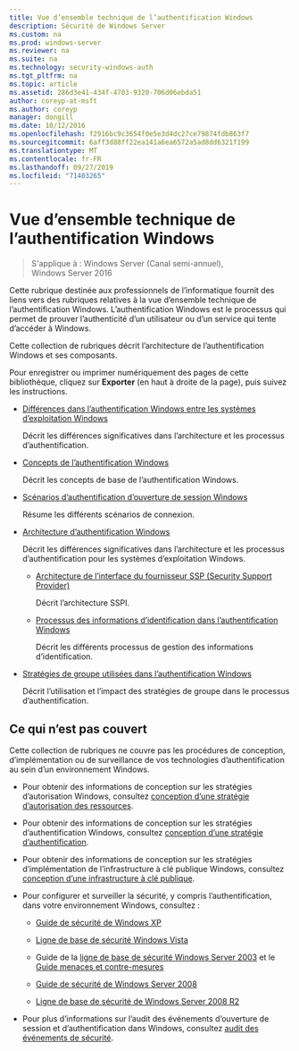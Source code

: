 ```yaml
---
title: Vue d’ensemble technique de l’authentification Windows
description: Sécurité de Windows Server
ms.custom: na
ms.prod: windows-server
ms.reviewer: na
ms.suite: na
ms.technology: security-windows-auth
ms.tgt_pltfrm: na
ms.topic: article
ms.assetid: 286d3e41-434f-4703-9320-706d06ebda51
author: coreyp-at-msft
ms.author: coreyp
manager: dongill
ms.date: 10/12/2016
ms.openlocfilehash: f2916bc9c3654f0e5e3d4dc27ce79874fdb863f7
ms.sourcegitcommit: 6aff3d88ff22ea141a6ea6572a5ad8dd6321f199
ms.translationtype: MT
ms.contentlocale: fr-FR
ms.lasthandoff: 09/27/2019
ms.locfileid: "71403265"
---
```

# <a name="windows-authentication-technical-overview"></a>Vue d’ensemble technique de l’authentification Windows

>S'applique à : Windows Server (Canal semi-annuel), Windows Server 2016

Cette rubrique destinée aux professionnels de l’informatique fournit des liens vers des rubriques relatives à la vue d’ensemble technique de l’authentification Windows. L’authentification Windows est le processus qui permet de prouver l’authenticité d’un utilisateur ou d’un service qui tente d’accéder à Windows.

Cette collection de rubriques décrit l’architecture de l’authentification Windows et ses composants.

Pour enregistrer ou imprimer numériquement des pages de cette bibliothèque, cliquez sur **Exporter** (en haut à droite de la page), puis suivez les instructions.

-   [Différences dans l’authentification Windows entre les systèmes d’exploitation Windows](https://technet.microsoft.com/library/dn169017.aspx)

    Décrit les différences significatives dans l’architecture et les processus d’authentification.

-   [Concepts de l’authentification Windows](https://technet.microsoft.com/library/dn169018.aspx)

    Décrit les concepts de base de l’authentification Windows.

-   [Scénarios d’authentification d’ouverture de session Windows](https://technet.microsoft.com/library/dn169020.aspx)

    Résume les différents scénarios de connexion.

-   [Architecture d’authentification Windows](https://technet.microsoft.com/library/dn169024.aspx)

    Décrit les différences significatives dans l’architecture et les processus d’authentification pour les systèmes d’exploitation Windows.

    -   [Architecture de l’interface du fournisseur SSP (Security Support Provider)](https://technet.microsoft.com/library/dn169026.aspx)

        Décrit l’architecture SSPI.

    -   [Processus des informations d’identification dans l’authentification Windows](https://technet.microsoft.com/library/dn169014.aspx)

        Décrit les différents processus de gestion des informations d’identification.

-   [Stratégies de groupe utilisées dans l’authentification Windows](https://technet.microsoft.com/library/dn169021.aspx)

    Décrit l’utilisation et l’impact des stratégies de groupe dans le processus d’authentification.

## <a name="what-is-not-covered"></a>Ce qui n’est pas couvert
Cette collection de rubriques ne couvre pas les procédures de conception, d’implémentation ou de surveillance de vos technologies d’authentification au sein d’un environnement Windows.

-   Pour obtenir des informations de conception sur les stratégies d’autorisation Windows, consultez [conception d’une stratégie d’autorisation des ressources](https://technet.microsoft.com/library/cc783368.aspx).

-   Pour obtenir des informations de conception sur les stratégies d’authentification Windows, consultez [conception d’une stratégie d’authentification](https://technet.microsoft.com/library/cc758124.aspx).

-   Pour obtenir des informations de conception sur les stratégies d’implémentation de l’infrastructure à clé publique Windows, consultez [conception d’une infrastructure à clé publique](https://technet.microsoft.com/library/cc773138.aspx).

-   Pour configurer et surveiller la sécurité, y compris l’authentification, dans votre environnement Windows, consultez :

    -   [Guide de sécurité de Windows XP](https://www.microsoft.com/download/details.aspx?id=962)

    -   [Ligne de base de sécurité Windows Vista](https://technet.microsoft.com/library/dd450978.aspx)

    -   Guide de la [ligne de base de sécurité Windows Server 2003](https://technet.microsoft.com/library/cc163140.aspx) et le [Guide menaces et contre-mesures](https://technet.microsoft.com/library/dd162275.aspx)

    -   [Guide de sécurité de Windows Server 2008](https://www.microsoft.com/download/details.aspx?id=17606)

    -   [Ligne de base de sécurité de Windows Server 2008 R2](https://technet.microsoft.com/library/gg236605.aspx)

-   Pour plus d’informations sur l’audit des événements d’ouverture de session et d’authentification dans Windows, consultez [audit des événements de sécurité](https://technet.microsoft.com/library/cc776394.aspx).


